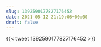 ```yaml
---
slug: 1392590177827176452
date: 2021-05-12 21:19:06+00:00
draft: false
---
```


{{< tweet 1392590177827176452 >}}
